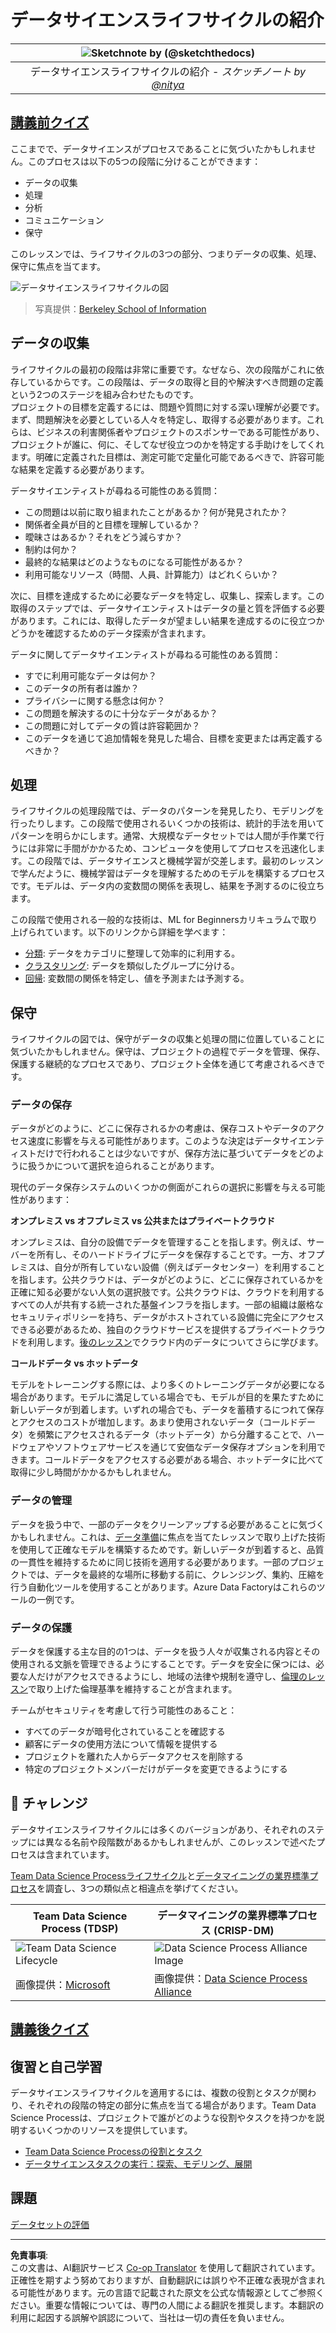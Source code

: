 <!--
CO_OP_TRANSLATOR_METADATA:
{
  "original_hash": "07e12a25d20b8f191e3cb651c27fdb2b",
  "translation_date": "2025-09-06T20:33:24+00:00",
  "source_file": "4-Data-Science-Lifecycle/14-Introduction/README.md",
  "language_code": "ja"
}
-->
# データサイエンスライフサイクルの紹介

|![ Sketchnote by [(@sketchthedocs)](https://sketchthedocs.dev) ](../../sketchnotes/14-DataScience-Lifecycle.png)|
|:---:|
| データサイエンスライフサイクルの紹介 - _スケッチノート by [@nitya](https://twitter.com/nitya)_ |

## [講義前クイズ](https://ff-quizzes.netlify.app/en/ds/quiz/26)

ここまでで、データサイエンスがプロセスであることに気づいたかもしれません。このプロセスは以下の5つの段階に分けることができます：

- データの収集
- 処理
- 分析
- コミュニケーション
- 保守

このレッスンでは、ライフサイクルの3つの部分、つまりデータの収集、処理、保守に焦点を当てます。

![データサイエンスライフサイクルの図](../../../../translated_images/data-science-lifecycle.a1e362637503c4fb0cd5e859d7552edcdb4aa629a279727008baa121f2d33f32.ja.jpg)
> 写真提供：[Berkeley School of Information](https://ischoolonline.berkeley.edu/data-science/what-is-data-science/)

## データの収集

ライフサイクルの最初の段階は非常に重要です。なぜなら、次の段階がこれに依存しているからです。この段階は、データの取得と目的や解決すべき問題の定義という2つのステージを組み合わせたものです。  
プロジェクトの目標を定義するには、問題や質問に対する深い理解が必要です。まず、問題解決を必要としている人々を特定し、取得する必要があります。これらは、ビジネスの利害関係者やプロジェクトのスポンサーである可能性があり、プロジェクトが誰に、何に、そしてなぜ役立つのかを特定する手助けをしてくれます。明確に定義された目標は、測定可能で定量化可能であるべきで、許容可能な結果を定義する必要があります。

データサイエンティストが尋ねる可能性のある質問：
- この問題は以前に取り組まれたことがあるか？何が発見されたか？
- 関係者全員が目的と目標を理解しているか？
- 曖昧さはあるか？それをどう減らすか？
- 制約は何か？
- 最終的な結果はどのようなものになる可能性があるか？
- 利用可能なリソース（時間、人員、計算能力）はどれくらいか？

次に、目標を達成するために必要なデータを特定し、収集し、探索します。この取得のステップでは、データサイエンティストはデータの量と質を評価する必要があります。これには、取得したデータが望ましい結果を達成するのに役立つかどうかを確認するためのデータ探索が含まれます。

データに関してデータサイエンティストが尋ねる可能性のある質問：
- すでに利用可能なデータは何か？
- このデータの所有者は誰か？
- プライバシーに関する懸念は何か？
- この問題を解決するのに十分なデータがあるか？
- この問題に対してデータの質は許容範囲か？
- このデータを通じて追加情報を発見した場合、目標を変更または再定義するべきか？

## 処理

ライフサイクルの処理段階では、データのパターンを発見したり、モデリングを行ったりします。この段階で使用されるいくつかの技術は、統計的手法を用いてパターンを明らかにします。通常、大規模なデータセットでは人間が手作業で行うには非常に手間がかかるため、コンピュータを使用してプロセスを迅速化します。この段階では、データサイエンスと機械学習が交差します。最初のレッスンで学んだように、機械学習はデータを理解するためのモデルを構築するプロセスです。モデルは、データ内の変数間の関係を表現し、結果を予測するのに役立ちます。

この段階で使用される一般的な技術は、ML for Beginnersカリキュラムで取り上げられています。以下のリンクから詳細を学べます：

- [分類](https://github.com/microsoft/ML-For-Beginners/tree/main/4-Classification): データをカテゴリに整理して効率的に利用する。
- [クラスタリング](https://github.com/microsoft/ML-For-Beginners/tree/main/5-Clustering): データを類似したグループに分ける。
- [回帰](https://github.com/microsoft/ML-For-Beginners/tree/main/2-Regression): 変数間の関係を特定し、値を予測または予測する。

## 保守

ライフサイクルの図では、保守がデータの収集と処理の間に位置していることに気づいたかもしれません。保守は、プロジェクトの過程でデータを管理、保存、保護する継続的なプロセスであり、プロジェクト全体を通じて考慮されるべきです。

### データの保存
データがどのように、どこに保存されるかの考慮は、保存コストやデータのアクセス速度に影響を与える可能性があります。このような決定はデータサイエンティストだけで行われることは少ないですが、保存方法に基づいてデータをどのように扱うかについて選択を迫られることがあります。

現代のデータ保存システムのいくつかの側面がこれらの選択に影響を与える可能性があります：

**オンプレミス vs オフプレミス vs 公共またはプライベートクラウド**

オンプレミスは、自分の設備でデータを管理することを指します。例えば、サーバーを所有し、そのハードドライブにデータを保存することです。一方、オフプレミスは、自分が所有していない設備（例えばデータセンター）を利用することを指します。公共クラウドは、データがどのように、どこに保存されているかを正確に知る必要がない人気の選択肢です。公共クラウドは、クラウドを利用するすべての人が共有する統一された基盤インフラを指します。一部の組織は厳格なセキュリティポリシーを持ち、データがホストされている設備に完全にアクセスできる必要があるため、独自のクラウドサービスを提供するプライベートクラウドを利用します。[後のレッスン](https://github.com/microsoft/Data-Science-For-Beginners/tree/main/5-Data-Science-In-Cloud)でクラウド内のデータについてさらに学びます。

**コールドデータ vs ホットデータ**

モデルをトレーニングする際には、より多くのトレーニングデータが必要になる場合があります。モデルに満足している場合でも、モデルが目的を果たすために新しいデータが到着します。いずれの場合でも、データを蓄積するにつれて保存とアクセスのコストが増加します。あまり使用されないデータ（コールドデータ）を頻繁にアクセスされるデータ（ホットデータ）から分離することで、ハードウェアやソフトウェアサービスを通じて安価なデータ保存オプションを利用できます。コールドデータをアクセスする必要がある場合、ホットデータに比べて取得に少し時間がかかるかもしれません。

### データの管理
データを扱う中で、一部のデータをクリーンアップする必要があることに気づくかもしれません。これは、[データ準備](https://github.com/microsoft/Data-Science-For-Beginners/tree/main/2-Working-With-Data/08-data-preparation)に焦点を当てたレッスンで取り上げた技術を使用して正確なモデルを構築するためです。新しいデータが到着すると、品質の一貫性を維持するために同じ技術を適用する必要があります。一部のプロジェクトでは、データを最終的な場所に移動する前に、クレンジング、集約、圧縮を行う自動化ツールを使用することがあります。Azure Data Factoryはこれらのツールの一例です。

### データの保護
データを保護する主な目的の1つは、データを扱う人々が収集される内容とその使用される文脈を管理できるようにすることです。データを安全に保つには、必要な人だけがアクセスできるようにし、地域の法律や規制を遵守し、[倫理のレッスン](https://github.com/microsoft/Data-Science-For-Beginners/tree/main/1-Introduction/02-ethics)で取り上げた倫理基準を維持することが含まれます。

チームがセキュリティを考慮して行う可能性のあること：
- すべてのデータが暗号化されていることを確認する
- 顧客にデータの使用方法について情報を提供する
- プロジェクトを離れた人からデータアクセスを削除する
- 特定のプロジェクトメンバーだけがデータを変更できるようにする

## 🚀 チャレンジ

データサイエンスライフサイクルには多くのバージョンがあり、それぞれのステップには異なる名前や段階数があるかもしれませんが、このレッスンで述べたプロセスは含まれています。

[Team Data Science Processライフサイクル](https://docs.microsoft.com/en-us/azure/architecture/data-science-process/lifecycle)と[データマイニングの業界標準プロセス](https://www.datascience-pm.com/crisp-dm-2/)を調査し、3つの類似点と相違点を挙げてください。

|Team Data Science Process (TDSP)|データマイニングの業界標準プロセス (CRISP-DM)|
|--|--|
|![Team Data Science Lifecycle](../../../../translated_images/tdsp-lifecycle2.e19029d598e2e73d5ef8a4b98837d688ec6044fe332c905d4dbb69eb6d5c1d96.ja.png) | ![Data Science Process Alliance Image](../../../../translated_images/CRISP-DM.8bad2b4c66e62aa75278009e38e3e99902c73b0a6f63fd605a67c687a536698c.ja.png) |
| 画像提供：[Microsoft](https://docs.microsoft.comazure/architecture/data-science-process/lifecycle) | 画像提供：[Data Science Process Alliance](https://www.datascience-pm.com/crisp-dm-2/) |

## [講義後クイズ](https://ff-quizzes.netlify.app/en/ds/quiz/27)

## 復習と自己学習

データサイエンスライフサイクルを適用するには、複数の役割とタスクが関わり、それぞれの段階の特定の部分に焦点を当てる場合があります。Team Data Science Processは、プロジェクトで誰がどのような役割やタスクを持つかを説明するいくつかのリソースを提供しています。

* [Team Data Science Processの役割とタスク](https://docs.microsoft.com/en-us/azure/architecture/data-science-process/roles-tasks)
* [データサイエンスタスクの実行：探索、モデリング、展開](https://docs.microsoft.com/en-us/azure/architecture/data-science-process/execute-data-science-tasks)

## 課題

[データセットの評価](assignment.md)

---

**免責事項**:  
この文書は、AI翻訳サービス [Co-op Translator](https://github.com/Azure/co-op-translator) を使用して翻訳されています。正確性を期すよう努めておりますが、自動翻訳には誤りや不正確な表現が含まれる可能性があります。元の言語で記載された原文を公式な情報源としてご参照ください。重要な情報については、専門の人間による翻訳を推奨します。本翻訳の利用に起因する誤解や誤認について、当社は一切の責任を負いません。